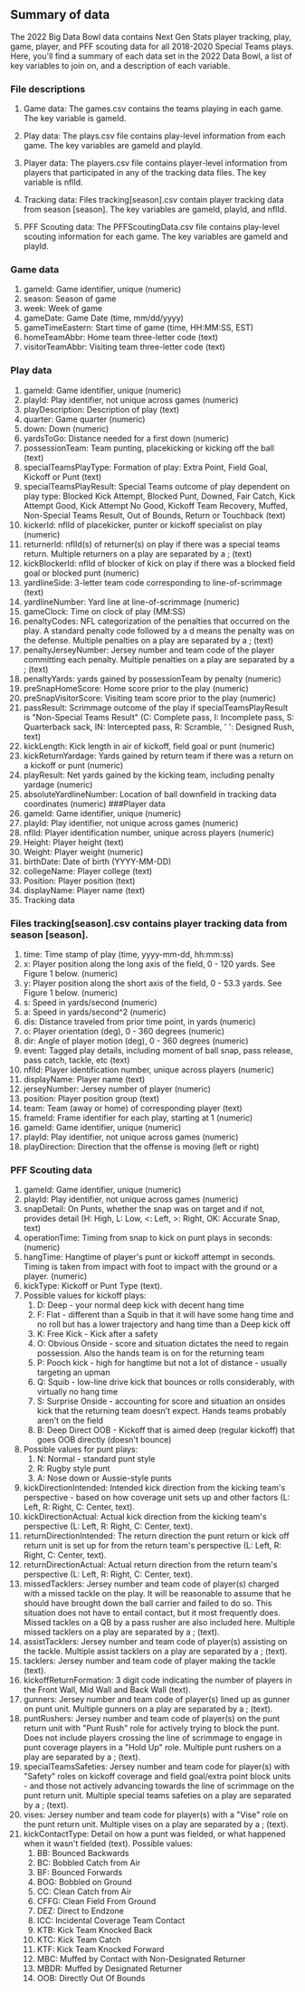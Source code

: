 ## Summary of data
The 2022 Big Data Bowl data contains Next Gen Stats player tracking, play, game, player, and PFF scouting data for all 2018-2020 Special Teams plays. Here, you'll find a summary of each data set in the 2022 Data Bowl, a list of key variables to join on, and a description of each variable.
### File descriptions
1. Game data: The games.csv contains the teams playing in each game. The key variable is gameId.

2. Play data: The plays.csv file contains play-level information from each game. The key variables are gameId and playId.

3. Player data: The players.csv file contains player-level information from players that participated in any of the tracking data files. The key variable is nflId.

4. Tracking data: Files tracking[season].csv contain player tracking data from season [season]. The key variables are gameId, playId, and nflId.

5. PFF Scouting data: The PFFScoutingData.csv file contains play-level scouting information for each game. The key variables are gameId and playId.

### Game data
1. gameId: Game identifier, unique (numeric)
2. season: Season of game
3. week: Week of game
4. gameDate: Game Date (time, mm/dd/yyyy)
5. gameTimeEastern: Start time of game (time, HH:MM:SS, EST)
6. homeTeamAbbr: Home team three-letter code (text)
7. visitorTeamAbbr: Visiting team three-letter code (text)
### Play data
1. gameId: Game identifier, unique (numeric)
2. playId: Play identifier, not unique across games (numeric)
3. playDescription: Description of play (text)
4. quarter: Game quarter (numeric)
5. down: Down (numeric)
6. yardsToGo: Distance needed for a first down (numeric)
7. possessionTeam: Team punting, placekicking or kicking off the ball (text)
8. specialTeamsPlayType: Formation of play: Extra Point, Field Goal, Kickoff or Punt (text)
9. specialTeamsPlayResult: Special Teams outcome of play dependent on play type: Blocked Kick Attempt, Blocked Punt, Downed, Fair Catch, Kick Attempt Good, Kick Attempt No Good, Kickoff Team Recovery, Muffed, Non-Special Teams Result, Out of Bounds, Return or Touchback (text)
10. kickerId: nflId of placekicker, punter or kickoff specialist on play (numeric)
11. returnerId: nflId(s) of returner(s) on play if there was a special teams return. Multiple returners on a play are separated by a ; (text)
12. kickBlockerId: nflId of blocker of kick on play if there was a blocked field goal or blocked punt (numeric)
13. yardlineSide: 3-letter team code corresponding to line-of-scrimmage (text)
14. yardlineNumber: Yard line at line-of-scrimmage (numeric)
15. gameClock: Time on clock of play (MM:SS)
16. penaltyCodes: NFL categorization of the penalties that occurred on the play. A standard penalty code followed by a d means the penalty was on the defense. Multiple penalties on a play are separated by a ; (text)
17. penaltyJerseyNumber: Jersey number and team code of the player committing each penalty. Multiple penalties on a play are separated by a ; (text)
18. penaltyYards: yards gained by possessionTeam by penalty (numeric)
19. preSnapHomeScore: Home score prior to the play (numeric)
20. preSnapVisitorScore: Visiting team score prior to the play (numeric)
21. passResult: Scrimmage outcome of the play if specialTeamsPlayResult is "Non-Special Teams Result" (C: Complete pass, I: Incomplete pass, S: Quarterback sack, IN: Intercepted pass, R: Scramble, ' ': Designed Rush, text)
22. kickLength: Kick length in air of kickoff, field goal or punt (numeric)
23. kickReturnYardage: Yards gained by return team if there was a return on a kickoff or punt (numeric)
24. playResult: Net yards gained by the kicking team, including penalty yardage (numeric)
25. absoluteYardlineNumber: Location of ball downfield in tracking data coordinates (numeric)
###Player data
1. gameId: Game identifier, unique (numeric)
2. playId: Play identifier, not unique across games (numeric)
3. nflId: Player identification number, unique across players (numeric)
4. Height: Player height (text)
5. Weight: Player weight (numeric)
6. birthDate: Date of birth (YYYY-MM-DD)
7. collegeName: Player college (text)
8. Position: Player position (text)
9. displayName: Player name (text)
10. Tracking data

### Files tracking[season].csv contains player tracking data from season [season].

1. time: Time stamp of play (time, yyyy-mm-dd, hh:mm:ss)
2. x: Player position along the long axis of the field, 0 - 120 yards. See Figure 1 below. (numeric)
3. y: Player position along the short axis of the field, 0 - 53.3 yards. See Figure 1 below. (numeric)
4. s: Speed in yards/second (numeric)
5. a: Speed in yards/second^2 (numeric)
6. dis: Distance traveled from prior time point, in yards (numeric)
7. o: Player orientation (deg), 0 - 360 degrees (numeric)
8. dir: Angle of player motion (deg), 0 - 360 degrees (numeric)
9. event: Tagged play details, including moment of ball snap, pass release, pass catch, tackle, etc (text)
10. nflId: Player identification number, unique across players (numeric)
11. displayName: Player name (text)
12. jerseyNumber: Jersey number of player (numeric)
13. position: Player position group (text)
14. team: Team (away or home) of corresponding player (text)
15. frameId: Frame identifier for each play, starting at 1 (numeric)
16. gameId: Game identifier, unique (numeric)
17. playId: Play identifier, not unique across games (numeric)
18. playDirection: Direction that the offense is moving (left or right)
### PFF Scouting data
1. gameId: Game identifier, unique (numeric)
2. playId: Play identifier, not unique across games (numeric)
3. snapDetail: On Punts, whether the snap was on target and if not, provides detail (H: High, L: Low, <: Left, >: Right, OK: Accurate Snap, text)
4. operationTime: Timing from snap to kick on punt plays in seconds: (numeric)
5. hangTime: Hangtime of player's punt or kickoff attempt in seconds. Timing is taken from impact with foot to impact with the ground or a player. (numeric)
6. kickType: Kickoff or Punt Type (text).
7. Possible values for kickoff plays:
   1. D: Deep - your normal deep kick with decent hang time
   2. F: Flat - different than a Squib in that it will have some hang time and no roll but has a lower trajectory and hang time than a Deep kick off
   3. K: Free Kick - Kick after a safety
   4. O: Obvious Onside - score and situation dictates the need to regain possession. Also the hands team is on for the returning team
   5. P: Pooch kick - high for hangtime but not a lot of distance - usually targeting an upman
   6. Q: Squib - low-line drive kick that bounces or rolls considerably, with virtually no hang time
   7. S: Surprise Onside - accounting for score and situation an onsides kick that the returning team doesn’t expect. Hands teams probably aren't on the field
   8. B: Deep Direct OOB - Kickoff that is aimed deep (regular kickoff) that goes OOB directly (doesn't bounce)
8. Possible values for punt plays:
   1. N: Normal - standard punt style
   2. R: Rugby style punt
   3. A: Nose down or Aussie-style punts
9. kickDirectionIntended: Intended kick direction from the kicking team's perspective - based on how coverage unit sets up and other factors (L: Left, R: Right, C: Center, text).
10. kickDirectionActual: Actual kick direction from the kicking team's perspective (L: Left, R: Right, C: Center, text).
11. returnDirectionIntended: The return direction the punt return or kick off return unit is set up for from the return team's perspective (L: Left, R: Right, C: Center, text).
12. returnDirectionActual: Actual return direction from the return team's perspective (L: Left, R: Right, C: Center, text).
13. missedTacklers: Jersey number and team code of player(s) charged with a missed tackle on the play. It will be reasonable to assume that he should have brought down the ball carrier and failed to do so. This situation does not have to entail contact, but it most frequently does. Missed tackles on a QB by a pass rusher are also included here. Multiple missed tacklers on a play are separated by a ; (text).
14. assistTacklers: Jersey number and team code of player(s) assisting on the tackle. Multiple assist tacklers on a play are separated by a ; (text).
15. tacklers: Jersey number and team code of player making the tackle (text).
16. kickoffReturnFormation: 3 digit code indicating the number of players in the Front Wall, Mid Wall and Back Wall (text).
17. gunners: Jersey number and team code of player(s) lined up as gunner on punt unit. Multiple gunners on a play are separated by a ; (text).
18. puntRushers: Jersey number and team code of player(s) on the punt return unit with "Punt Rush" role for actively trying to block the punt. Does not include players crossing the line of scrimmage to engage in punt coverage players in a "Hold Up" role. Multiple punt rushers on a play are separated by a ; (text).
19. specialTeamsSafeties: Jersey number and team code for player(s) with "Safety" roles on kickoff coverage and field goal/extra point block units - and those not actively advancing towards the line of scrimmage on the punt return unit. Multiple special teams safeties on a play are separated by a ; (text).
20. vises: Jersey number and team code for player(s) with a "Vise" role on the punt return unit. Multiple vises on a play are separated by a ; (text).
21. kickContactType: Detail on how a punt was fielded, or what happened when it wasn't fielded (text).
 Possible values:
    1. BB: Bounced Backwards
    2. BC: Bobbled Catch from Air
    3. BF: Bounced Forwards
    4. BOG: Bobbled on Ground
    5. CC: Clean Catch from Air
    6. CFFG: Clean Field From Ground
    7. DEZ: Direct to Endzone
    8. ICC: Incidental Coverage Team Contact
    9. KTB: Kick Team Knocked Back
    10. KTC: Kick Team Catch
    11. KTF: Kick Team Knocked Forward
    12. MBC: Muffed by Contact with Non-Designated Returner
    13. MBDR: Muffed by Designated Returner
    14. OOB: Directly Out Of Bounds
